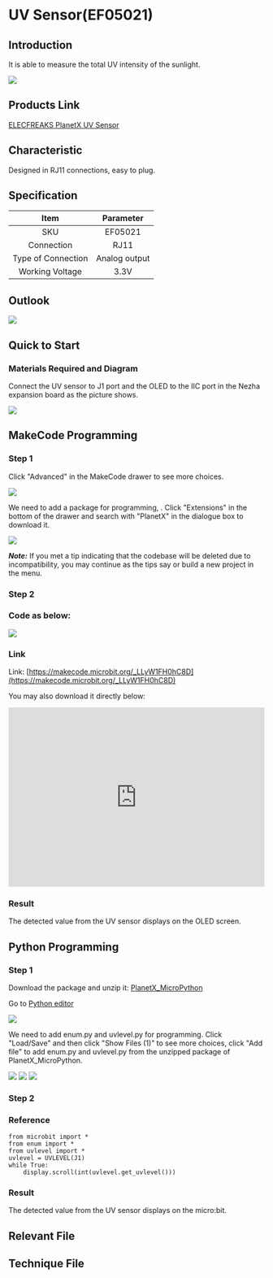 # UV Sensor(EF05021)

## Introduction

It is able to measure the total UV intensity of the sunlight.

![](./images/05021_01.png)
## Products Link

[ELECFREAKS PlanetX UV Sensor](https://www.elecfreaks.com/planetx-uv.html)

## Characteristic


 Designed in RJ11 connections, easy to plug.

## Specification


Item | Parameter 
:-: | :-: 
SKU|EF05021
Connection|RJ11
Type of Connection|Analog output
Working Voltage|3.3V


## Outlook



![](./images/05021_02.png)


## Quick to Start


### Materials Required and Diagram

 Connect the UV sensor to J1 port and the OLED to the IIC port in the Nezha expansion board as the picture shows.


![](./images/05021_03.png)

## MakeCode Programming


### Step 1

Click "Advanced" in the MakeCode drawer to see more choices.

![](./images/05001_04.png)

We need to add a package for programming, . Click "Extensions" in the bottom of the drawer and search with "PlanetX" in the dialogue box to download it. 

![](./images/05001_05.png)

***Note:*** If you met a tip indicating that the codebase will be deleted due to incompatibility, you may continue as the tips say or build a new project in the menu. 

### Step 2

### Code as below:

![](./images/05021_06.png)


### Link
Link: [https://makecode.microbit.org/_LLyW1FH0hC8D](https://makecode.microbit.org/_LLyW1FH0hC8D)

You may also download it directly below: 

<div style="position:relative;height:0;padding-bottom:70%;overflow:hidden;"><iframe style="position:absolute;top:0;left:0;width:100%;height:100%;" src="https://makecode.microbit.org/#pub:_LLyW1FH0hC8D" frameborder="0" sandbox="allow-popups allow-forms allow-scripts allow-same-origin"></iframe></div>  


### Result
 The detected value from the UV sensor displays on the OLED screen. 

## Python Programming 


### Step 1

Download the package and unzip it: [PlanetX_MicroPython](https://github.com/lionyhw/PlanetX_MicroPython/archive/master.zip)

Go to  [Python editor](https://python.microbit.org/v/2.0)

![](./images/05001_07.png)

We need to add enum.py and uvlevel.py for programming. Click "Load/Save" and then click "Show Files (1)" to see more choices, click "Add file" to add enum.py and uvlevel.py from the unzipped package of PlanetX_MicroPython. 

![](./images/05001_08.png)
![](./images/05001_09.png)
![](./images/05021_10.png)

### Step 2

### Reference

```
from microbit import *
from enum import *
from uvlevel import *
uvlevel = UVLEVEL(J1)
while True:
    display.scroll(int(uvlevel.get_uvlevel()))
```


### Result
 The detected value from the UV sensor displays on the micro:bit. 

## Relevant File


## Technique File

